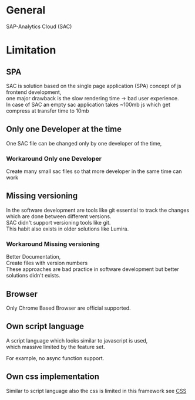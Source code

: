 # General

SAP-Analytics Cloud (SAC)

# Limitation

## SPA

SAC is solution based on the single page application (SPA) concept of js frontend development,  
one major drawback is the slow rendering time -> bad user experience.  
In case of SAC an empty sac application takes ~100mb js which get compress at transfer time to 10mb

## Only one Developer at the time

One SAC file can be changed only by one developer of the time,

### Workaround Only one Developer

Create many small sac files so that more developer in the same time can work

## Missing versioning

In the software development are tools like git essential to track the changes which are done between different versions.  
SAC didn't support versioning tools like git.  
This habit also exists in older solutions like Lumira.

### Workaround Missing versioning

Better Documentation,  
Create files with version numbers  
These approaches are bad practice in software development but better solutions didn't exists.

## Browser

Only Chrome Based Browser are official supported.

## Own script language

A script language which looks similar to javascript is used,  
which massive limited by the feature set.

For example, no async function support.

## Own css implementation

Similar to script language also the css is limited in this framework see [CSS](/css)
